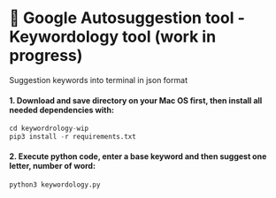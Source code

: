 # 🚀 Google Autosuggestion tool - Keywordology tool (work in progress)
Suggestion keywords into terminal in json format

#### 1. Download and save directory on your Mac OS first, then install all needed dependencies with:

```python
cd keywordrology-wip
pip3 install -r requirements.txt
```
#### 2. Execute python code, enter a base keyword and then suggest one letter, number of word:

```python
python3 keywordology.py
```

